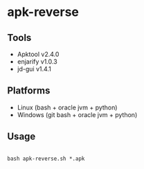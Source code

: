 # apk-reverse

## Tools
* Apktool v2.4.0
* enjarify v1.0.3
* jd-gui v1.4.1

## Platforms
* Linux (bash + oracle jvm + python)
* Windows (git bash + oracle jvm + python)

## Usage

```shell

bash apk-reverse.sh *.apk

```
